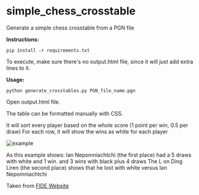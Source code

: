 # simple_chess_crosstable
Generate a simple chess crosstable from a PGN file

**Instructions:**

```
pip install -r requirements.txt
```

To execute,
make sure there's no output.html file, since it will just add extra lines to it.

**Usage:**

```
python generate_crosstables.py PGN_file_name.pgn
```

Open output.html file.

The table can be formatted manually with CSS.

It will sort every player based on the whole score (1 point per win, 0.5 per draw)
For each row, it will show the wins as white for each player

![example](https://github.com/chocolatebakery/simple_chess_crosstable/assets/103671842/ababe9d8-7b17-4fdc-8fd6-951d94bf1210)


As this example shows:
Ian Nepomniachtchi (the first place) had a 5 draws with white and 1 win. and 3 wins with black plus 4 draws
The L on Ding Liren (the second place) shows that he lost with white versus Ian Nepomniachtchi

Taken from [FIDE Website](https://ratings.fide.com/view_games.phtml?event=294151)
